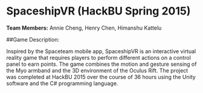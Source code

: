 # SpaceshipVR (HackBU Spring 2015)

<b>Team Members:</b> Annie Cheng, Henry Chen, Himanshu Kattelu

##Game Description:

Inspired by the Spaceteam mobile app, SpaceshipVR is an interactive virtual reality game that requires players to perform different actions on a control panel to earn points. The game combines the motion and gesture sensing of the Myo armband and the 3D environment of the Oculus Rift. The project was completed at HackBU 2015 over the course of 36 hours using the Unity software and the C# programming language. 



